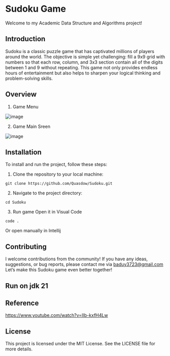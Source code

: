 # Sudoku Game

Welcome to my Academic Data Structure and Algorithms project! 

## Introduction
Sudoku is a classic puzzle game that has captivated millions of players around the world. 
The objective is simple yet challenging: fill a 9x9 grid with numbers so that each row, column, and 3x3 section contain all of the digits between 1 and 9 without repeating. 
This game not only provides endless hours of entertainment but also helps to sharpen your logical thinking and problem-solving skills.

## Overview
1. Game Menu

![image](https://github.com/user-attachments/assets/1502dcf5-f913-48d0-8b98-fa7b63037fb5)


2. Game Main Sreen

![image](https://github.com/user-attachments/assets/f05747e9-61bf-413c-b331-5976dde2fa7a)


## Installation
To install and run the project, follow these steps:

1. Clone the repository to your local machine:
```shell
git clone https://github.com/Quasdow/Sudoku.git
```
2. Navigate to the project directory:
```shell
cd Sudoku
```
3. Run game
Open it in Visual Code 
```shell
code .
```
Or open manually in Intellij

## Contributing
I welcome contributions from the community! If you have any ideas, suggestions, or bug reports, please contact me via baduy3723@gmail.com 
Let’s make this Sudoku game even better together!

## Run on jdk 21

## Reference
https://www.youtube.com/watch?v=IIb-kxfH4Lw

## License
This project is licensed under the MIT License. See the LICENSE file for more details.
